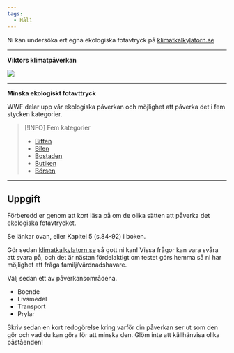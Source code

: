 ```yaml
---
tags:
  - Hål1
---
```



Ni kan undersöka ert egna ekologiska fotavtryck på
[klimatkalkylatorn.se](https://www.klimatkalkylatorn.se/)

---

**Viktors klimatpåverkan**

![](https://hackmd.io/_uploads/rk_7Jonan.png)

---

**Minska ekologiskt fotavttryck**

WWF delar upp vår ekologiska påverkan och möjlighet att påverka det i fem stycken kategorier.

>[!INFO] Fem kategorier
>- [Biffen](https://www.wwf.se/earth-hour/biffen/)
>- [Bilen](https://www.wwf.se/earth-hour/bilen/)
>- [Bostaden](https://www.wwf.se/earth-hour/bostaden/)
>- [Butiken](https://www.wwf.se/earth-hour/butiken/)
>- [Börsen](https://www.wwf.se/earth-hour/borsen/)


---

## Uppgift

Förberedd er genom att kort läsa på om de olika sätten att påverka det ekologiska fotavtrycket.

Se länkar ovan, eller Kapitel 5 (s.84-92) i boken.

Gör sedan [klimatkalkylatorn.se](https://www.klimatkalkylatorn.se/) så gott ni kan! Vissa frågor kan vara svåra att svara på, och det är nästan fördelaktigt om testet görs hemma så ni har möjlighet att fråga familj/vårdnadshavare.

Välj sedan ett av påverkansområdena.

- Boende
- Livsmedel
- Transport
- Prylar

Skriv sedan en kort redogörelse kring varför din påverkan ser ut som den gör och vad du kan göra för att minska den. Glöm inte att källhänvisa olika påståenden!
